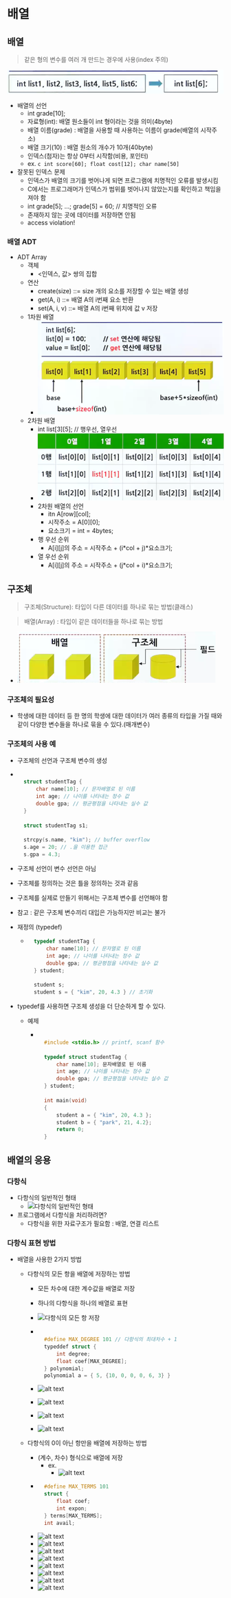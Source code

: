 # 배열

## 배열

> 같은 형의 변수를 여러 개 만드는 경우에 사용(index 주의)

![배열](image.png)

- 배열의 선언
  - int grade[10];
  - 자료형(int): 배열 원소들이 int 형이라는 것을 의미(4byte)
  - 배열 이름(grade) : 배열을 사용할 때 사용하는 이름이 grade(배열의 시작주소)
  - 배열 크기(10) : 배열 원소의 개수가 10개(40byte)
  - 인덱스(첨자)는 항상 0부터 시작함(비용, 포인터)
  - ex. `c int score[60]; float cost[12]; char name[50] `
- 잘못된 인덱스 문제
  - 인덱스가 배열의 크기를 벗어나게 되면 프로그램에 치명적인 오류를 발생시킴
  - C에서는 프로그래머가 인덱스가 범위를 벗어나지 않았는지를 확인하고 책임을 져야 함
  - int grade[5]; ...; grade[5] = 60; // 치명적인 오류
  - 존재하지 않는 곳에 데이터를 저장하면 안됨
  - access violation!

### 배열 ADT

- ADT Array
  - 객체
    - <인덱스, 값> 쌍의 집합
  - 연산
    - create(size) ::= size 개의 요소를 저장할 수 있는 배열 생성
    - get(A, i) ::= 배열 A의 i번째 요소 반환
    - set(A, i, v) ::= 배열 A의 i번째 위치에 값 v 저장
  - 1차원 배열
    - ![1차원 배열](image-1.png)
  - 2차원 배열
    - int list[3][5]; // 행우선, 열우선
    - ![2차원 배열](image-2.png)
    - 2차원 배열의 선언
      - itn A[row][col];
      - 시작주소 = A[0][0];
      - 요소크기 = int = 4bytes;
    - 행 우선 순위
      - A[i][j]의 주소 = 시작주소 + (i\*col + j)\*요소크기;
    - 열 우선 순위
      - A[i][j]의 주소 = 시작주소 + (j\*col + i)\*요소크기;

## 구조체

> 구조체(Structure): 타입이 다른 데이터를 하나로 묶는 방법(클래스)

> 배열(Array) : 타입이 같은 데이터들을 하나로 묶는 방법

- ![배열과 구조체](image-3.png)

### 구조체의 필요성

- 학생에 대한 데이터 등 한 명의 학생에 대한 데이터가 여러 종류의 타입을 가질 때와 같이 다양한 변수들을 하나로 묶을 수 있다.(매개변수)

### 구조체의 사용 예

- 구조체의 선언과 구조체 변수의 생성
- ```c

    struct studentTag {
        char name[10]; // 문자배열로 된 이름
        int age; // 나이를 나타내는 정수 값
        double gpa; // 평균평점을 나타내는 실수 값
    }

    struct studentTag s1;

    strcpy(s.name, "kim"); // buffer overflow
    s.age = 20; // .을 이용한 접근
    s.gpa = 4.3;

  ```

- 구조체 선언이 변수 선언은 아님
- 구조체를 정의하는 것은 틀을 정의하는 것과 같음
- 구조체를 실제로 만들기 위해서는 구조체 변수를 선언해야 함
- 참고 : 같은 구조체 변수끼리 대입은 가능하지만 비교는 불가
- 재정의 (typedef)

  - ```c
      typedef studentTag {
          char name[10]; // 문자열로 된 이름
          int age; // 나이를 나타내는 정수 값
          double gpa; // 평균평점을 나타내는 실수 값
      } student;

      student s;
      student s = { "kim", 20, 4.3 } // 초기화
    ```

- typedef를 사용하면 구조체 생성을 더 단순하게 할 수 있다.

  - 예제

    - ```c

        #include <stdio.h> // printf, scanf 함수

        typedef struct studentTag {
            char name[10]; 문자배열로 된 이름
            int age; // 나이를 나타내는 정수 값
            double gpa; // 평균평점을 나타내는 실수 값
        } student;

        int main(void)
        {
            student a = { "kim", 20, 4.3 };
            student b = { "park", 21, 4.2};
            return 0;
        }
      ```

## 배열의 응용

### 다항식

- 다항식의 일반적인 형태
  - ![다항식의 일반적인 형태](image-4.png)
- 프로그램에서 다항식을 처리하려면?
  - 다항식을 위한 자료구조가 필요함 : 배열, 연결 리스트

### 다항식 표현 방법

- 배열을 사용한 2가지 방법

  - 다항식의 모든 항을 배열에 저장하는 방법

    - 모든 차수에 대한 계수값을 배열로 저장
    - 하나의 다항식을 하나의 배열로 표현
    - ![다항식의 모든 항 저장](image-5.png)
    - ```c

        #define MAX_DEGREE 101 // 다항식의 최대차수 + 1
        typeddef struct {
            int degree;
            float coef[MAX_DEGREE];
        } polynomial;
        polynomial a = { 5, {10, 0, 0, 0, 6, 3} }

      ```

    - ![alt text](image-6.png)
    - ![alt text](image-7.png)
    - ![alt text](image-8.png)
    - ![alt text](image-9.png)

  - 다항식의 0이 아닌 항만을 배열에 저장하는 방법

    - (계수, 차수) 형식으로 배열에 저장
      - ex.
        - ![alt text](image-10.png)
    - ```c
        #define MAX_TERMS 101
        struct {
            float coef;
            int expon;
        } terms[MAX_TERMS];
        int avail;
      ```
    - ![alt text](image-11.png)
    - ![alt text](image-12.png)
    - ![alt text](image-13.png)
    - ![alt text](image-14.png)
    - ![alt text](image-15.png)
    - ![alt text](image-16.png)
    - ![alt text](image-17.png)
    - ![alt text](image-18.png)
